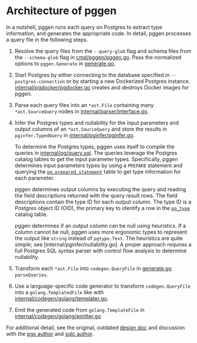 # Architecture of pggen

In a nutshell, pggen runs each query on Postgres to extract type information,
and generates the appropriate code. In detail, pggen processes a query file
in the following steps.

1.  Resolve the query files from the `--query-glob` flag and schema files from
    the `--schema-glob` flag in [cmd/pggen/pggen.go]. Pass the normalized 
    options to `pggen.Generate` in [generate.go].
    
1.  Start Postgres by either connecting to the database specified in 
    `--postgres-connection` or by starting a new Dockerized Postgres instance.
    [internal/pgdocker/pgdocker.go] creates and destroys Docker images for 
    pggen.

1.  Parse each query files into an `*ast.File` containing many 
    `*ast.SourceQuery` nodes in [internal/parser/interface.go].

1.  Infer the Postgres types and nullability for the input parameters and output
    columns of an `*ast.SourceQuery` and store the results in 
    `pginfer.TypedQuery` in [internal/pginfer/pginfer.go].
    
    To determine the Postgres types, pggen uses itself to compile the queries
    in [internal/pg/query.sql]. The queries leverage the Postgres catalog
    tables to get the input parameter types. Specifically, pggen determines
    input parameters types by using a `PREPARE` statement and querying the 
    [`pg_prepared_statement`] table to get type information for each parameter.

    pggen determines output columns by executing the query and reading the field
    descriptions returned with the query result rows. The field descriptions
    contain the type ID for each output column. The type ID is a Postgres object
    ID (OID), the primary key to identify a row in the [`pg_type`] catalog table.

    pggen determines if an output column can be null using heuristics. If a column
    cannot be null, pggen uses more ergonomic types to represent the output like
    `string` instead of `pgtype.Text`. The heuristics are quite simple; see
    [internal/pginfer/nullability.go]. A proper approach requires a full Postgres
    SQL syntax parser with control flow analysis to determine nullability.

1.  Transform each `*ast.File` into `codegen.QueryFile` in [generate.go]
    `parseQueries`.

1.  Use a language-specific code generator to transform `codegen.QueryFile`
    into a `golang.TemplatedFile` like with [internal/codegen/golang/templater.go].

1.  Emit the generated code from `golang.TemplateFile` in
    [internal/codegen/golang/emitter.go]
    
[cmd/pggen/pggen.go]: cmd/pggen/pggen.go
[internal/parser/interface.go]: internal/parser/interface.go
[internal/pgdocker/pgdocker.go]: internal/pgdocker/pgdocker.go
[internal/pginfer/pginfer.go]: internal/pginfer/pginfer.go
[internal/pg/query.sql]: internal/pg/query.sql
[generate.go]: ./generate.go
[internal/codegen/golang/templater.go]: internal/codegen/golang/templater.go
[internal/codegen/golang/emitter.go]: internal/codegen/golang/emitter.go
[`pg_prepared_statement`]: https://www.postgresql.org/docs/current/view-pg-prepared-statements.html
[`pg_type`]: https://www.postgresql.org/docs/13/catalog-pg-type.html

For additional detail, see the original, outdated [design doc] and discussion with the
[pgx author] and [sqlc author].

[design doc]: https://docs.google.com/document/d/1NvVKD6cyXvJLWUfqFYad76CWMDFoK9mzKuj1JawkL2A/edit#
[pgx author]: https://github.com/jackc/pgx/issues/915
[sqlc author]: https://github.com/kyleconroy/sqlc/issues/854
